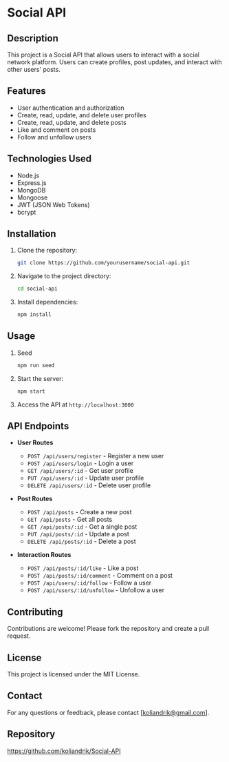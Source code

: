 # Social API

## Description
This project is a Social API that allows users to interact with a social network platform. Users can create profiles, post updates, and interact with other users' posts.

## Features
- User authentication and authorization
- Create, read, update, and delete user profiles
- Create, read, update, and delete posts
- Like and comment on posts
- Follow and unfollow users

## Technologies Used
- Node.js
- Express.js
- MongoDB
- Mongoose
- JWT (JSON Web Tokens)
- bcrypt

## Installation
1. Clone the repository:
    ```bash
    git clone https://github.com/yourusername/social-api.git
    ```
2. Navigate to the project directory:
    ```bash
    cd social-api
    ```
3. Install dependencies:
    ```bash
    npm install
    ```

## Usage
1. Seed
    ```bash
    npm run seed
    ```
2. Start the server:
    ```bash
    npm start
    ```
3. Access the API at `http://localhost:3000`

## API Endpoints
- **User Routes**
  - `POST /api/users/register` - Register a new user
  - `POST /api/users/login` - Login a user
  - `GET /api/users/:id` - Get user profile
  - `PUT /api/users/:id` - Update user profile
  - `DELETE /api/users/:id` - Delete user profile

- **Post Routes**
  - `POST /api/posts` - Create a new post
  - `GET /api/posts` - Get all posts
  - `GET /api/posts/:id` - Get a single post
  - `PUT /api/posts/:id` - Update a post
  - `DELETE /api/posts/:id` - Delete a post

- **Interaction Routes**
  - `POST /api/posts/:id/like` - Like a post
  - `POST /api/posts/:id/comment` - Comment on a post
  - `POST /api/users/:id/follow` - Follow a user
  - `POST /api/users/:id/unfollow` - Unfollow a user

## Contributing
Contributions are welcome! Please fork the repository and create a pull request.

## License
This project is licensed under the MIT License.

## Contact
For any questions or feedback, please contact [koliandrik@gmail.com].

## Repository

https://github.com/koliandrik/Social-API
